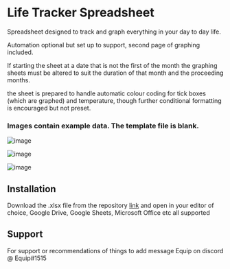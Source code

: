 
# Life Tracker Spreadsheet

Spreadsheet designed to track and graph everything in your day to day life. 

Automation optional but set up to support, second page of graphing included. 

If starting the sheet at a date that is not the first of the month the graphing sheets must be altered to suit the duration of that month and the proceeding months. 

the sheet is prepared to handle automatic colour coding for tick boxes (which are graphed) and temperature, though further conditional formatting is encouraged but not preset.

### Images contain example data. The template file is blank.

![image](https://user-images.githubusercontent.com/72751518/197677823-fe962c75-ab71-4b65-9b27-713aa3e599cb.png)

![image](https://user-images.githubusercontent.com/72751518/197677161-92eff28b-1f4c-496b-9f15-c95a17455a23.png)

![image](https://user-images.githubusercontent.com/72751518/197677964-35d418b2-eb31-403a-923e-1820d22d597b.png)



## Installation

Download the .xlsx file from the repository [link](https://github.com/equipter/Life-Tracker/blob/main/Template.xlsx) and open in your editor of choice, Google Drive, Google Sheets, Microsoft Office etc all supported 
    
## Support

For support or recommendations of things to add message Equip on discord @ Equip#1515



